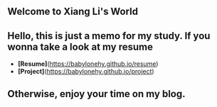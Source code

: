 ##  Welcome to  Xiang Li's World
## Hello, this is just a memo for my study. If you wonna take a look at my resume <br>
- **[Resume]**(https://babylonehy.github.io/resume) <br>
-  **[Project]**(https://babylonehy.github.io/project) <br>
## Otherwise, enjoy your time on my blog.
